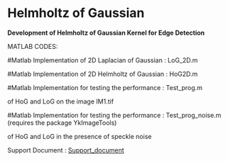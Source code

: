 # Helmholtz of Gaussian

**Development of Helmholtz of Gaussian Kernel for Edge Detection**

MATLAB CODES:

#Matlab Implementation of 2D Laplacian of Gaussian : LoG_2D.m

#Matlab Implementation of 2D Helmholtz of Gaussian : HoG2D.m

#Matlab Implementation for testing the performance : Test_prog.m

of HoG and LoG on the image IM1.tif

#Matlab Implementation for testing the performance : Test_prog_noise.m (requires the package YkImageTools)

of HoG and LoG in the presence of speckle noise

Support Document : [Support_document](https://docs.google.com/viewer?a=v&pid=sites&srcid=ZGVmYXVsdGRvbWFpbnxzZXJjbWlnfGd4OjcxOWIyZTI5NGJkYTBhNjI)

